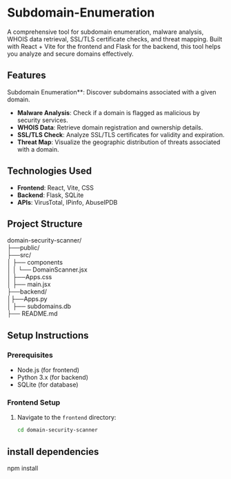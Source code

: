  # Subdomain-Enumeration

A comprehensive tool for subdomain enumeration, malware analysis, WHOIS data retrieval, SSL/TLS certificate checks, and threat mapping. Built with React + Vite for the frontend and Flask for the backend, this tool helps you analyze and secure domains effectively.


## Features

Subdomain Enumeration**: Discover subdomains associated with a given domain.
- **Malware Analysis**: Check if a domain is flagged as malicious by security services.
- **WHOIS Data**: Retrieve domain registration and ownership details.
- **SSL/TLS Check**: Analyze SSL/TLS certificates for validity and expiration.
- **Threat Map**: Visualize the geographic distribution of threats associated with a domain.


##  Technologies Used
- **Frontend**: React, Vite, CSS
- **Backend**: Flask, SQLite
- **APIs**: VirusTotal, IPinfo, AbuseIPDB
##  Project Structure

domain-security-scanner/                                            
├──public/                                                                                                                  
├──src/                                                                 
│ ├── components                                                   
│ │ └── DomainScanner.jsx                                          
│ ├──Apps.css                                                            
│ ├── main.jsx                                                     
├──backend/                                                        
│├──Apps.py                                                                         
│ ├── subdomains.db                                                
├── README.md
## Setup Instructions

### Prerequisites

- Node.js (for frontend)
- Python 3.x (for backend)
- SQLite (for database)

### Frontend Setup

1. Navigate to the `frontend` directory:
   ```bash
   cd domain-security-scanner
## install dependencies
npm install
